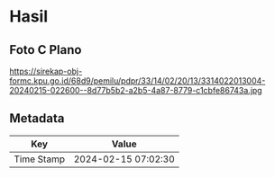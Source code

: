 # Hasil

## Foto C Plano

https://sirekap-obj-formc.kpu.go.id/68d9/pemilu/pdpr/33/14/02/20/13/3314022013004-20240215-022600--8d77b5b2-a2b5-4a87-8779-c1cbfe86743a.jpg


## Metadata

| Key        | Value               |
| ---------- | ------------------- |
| Time Stamp | 2024-02-15 07:02:30 |



